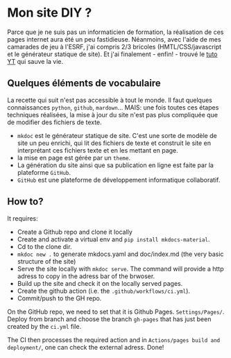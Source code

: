 # Mon site DIY ?

Parce que je ne suis pas un informaticien de formation, la réalisation de ces pages internet aura été un peu fastidieuse. Néanmoins, avec l'aide de mes camarades de jeu à l'ESRF, j'ai compris 2/3 bricoles (HMTL/CSS/javascript et le générateur statique de site). Et j'ai finalement - enfin! - trouvé le [tuto YT](https://www.youtube.com/watch?v=Q-YA_dA8C20) qui sauve la vie.

## Quelques éléments de vocabulaire

La recette qui suit n'est pas accessible à tout le monde. Il faut quelques connaissances `python`, `github`, `mardown`... MAIS: une fois toutes ces étapes techniques réalisées, la mise à jour du site n'est pas plus compliquée que de modifier des fichiers de texte.

- `mkdoc` est le générateur statique de site. C'est une sorte de modèle de site un peu enrichi, qui lit des fichiers de texte et construit le site en interprétant ces fichiers texte et en les mettant en page.
- la mise en page est gérée par un `theme`.
- La génération du site ainsi que sa publication en ligne est faite par la plateforme `GitHub`.
- `GitHub` est une plateforme de développement informatique collaboratif.

## How to?

It requires:

  - Create a Github repo and clone it locally
  - Create and activate a virtual env and `pip install mkdocs-material`.
  - Cd to the clone dir.
  - `mkdoc new .` to generate mkdocs.yaml and doc/index.md (the very basic structure of the site)
  - Serve the site locally with `mkdoc serve`. The command will provide a http adress to copy in the adress bar of the brwoser.
  - Build up the site and check it on the locally served pages.
  - Create the github action (i.e. the `.github/workflows/ci.yml`).
  - Commit/push to the GH repo.

On the GitHub repo, we need to set that it is Github Pages. `Settings/Pages/`. Deploy from branch and choose the branch `gh-pages` that has just been created by the `ci.yml` file.

The CI then processes the required action and in `Actions/pages build and deployment/`, one can check the external adress.  Done!